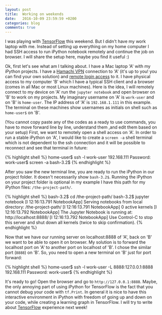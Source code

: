 ```yaml
---
layout: post
title:  Working on weekends
date:   2016-10-09 23:59:59 +0200
categories: blog
comments: true
---
```


I was playing with [TensorFlow](https://www.tensorflow.org) this weekend. But I didn't have my work laptop with me. Instead of setting up everything on my home computer I had SSH access to run iPython notebook remotely and continue the job on browser. I will share the setup here, maybe you find it useful :)

Ok, first let's see what am I talking about. I have a Mac laptop 'A' with my iPython projects. I have a [Hamachi VPN](https://en.wikipedia.org/wiki/LogMeIn_Hamachi) connection to 'A' (it's up to you! you can find your own solution) and [remote login access](https://support.apple.com/kb/PH18726) to it. I have physical access to my computer 'B' which I have a typical SSH client and a browser (comes in all Mac or most Linux machines). Here is the idea, I will remotely connect to my device on 'A' run the `jupyter notebook` and open browser on 'B' to work on my projects. My imaginary username on 'A' is `work-user` and on 'B' is `home-user`. The IP address of 'A' is `192.168.1.111` in this example. The terminal on these machines show usernames as initials on shell such as `home-user$` on 'B'.

(You cannot copy paste any of the codes as a ready to use commands, you have to move forward line by line, understand them ,and edit them based on your setup)
First, we want to remotely open a shell access on 'A'. In order to run a stable iPython on 'A', I would like to create a `screen -a` shell terminal which is not dependent to the ssh connection and it will be possible to reconnect and see that terminal in future:

{% highlight shell %}
home-user$ ssh -l work-user 192.168.111
Password:
work-user$ screen -a
bash-3.2$
{% endhighlight %}

After you saw the new terminal line, you are ready to run the iPython in our project folder. It doesn't necessarily show `bash-3.2$`. Running the iPython on your project folder is optional in my example I have this path for my iPython files: `/the-project-path/`.

{% highlight shell %}
bash-3.2$ cd /the-project-path/
bash-3.2$ jupyter notebook
[I 12:16:13.791 NotebookApp] Serving notebooks from local directory: /the-project-path/
[I 12:16:13.791 NotebookApp] 0 active kernels
[I 12:16:13.792 NotebookApp] The Jupyter Notebook is running at: http://localhost:8888/
[I 12:16:13.792 NotebookApp] Use Control-C to stop this server and shut down all kernels (twice to skip confirmation).
{% endhighlight %}

Now that we have our running server on localhost:8888 of 'A', back on 'B' we want to be able to open it on browser. My solution is to forward the localhost port on 'A' to another port on localhost of 'B'. I chose the similar port (`8888`) on 'B'. So, you need to open a new terminal on 'B' just for port forward:

{% highlight shell %}
home-user$ ssh -l work-user -L 8888:127.0.0.1:8888 192.168.111
Password:
work-user$
{% endhighlight %}

It's ready to go! Open the browser and go to `http://127.0.0.1:8888`. Maybe, the only annoying part of using iPython for TensorFlow is the fact that you cannot debug your code with `tf.Print`. In general it is nice to have this interactive environment in iPython with freedom of going up and down on your code, while creating a learning graph in TensorFlow. I will try to write about [TensorFlow](https://www.tensorflow.org) experience next week! 
